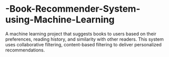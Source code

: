 # -Book-Recommender-System-using-Machine-Learning
A machine learning project that suggests books to users based on their preferences, reading history, and similarity with other readers. This system uses collaborative filtering, content-based filtering to deliver personalized recommendations.
